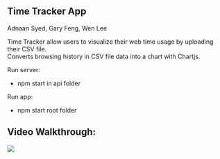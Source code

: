 ## Time Tracker App

Adnaan Syed, Gary Feng, Wen Lee

Time Tracker allow users to visualize their web time usage by uploading their CSV file.<br>
Converts browsing history in CSV file data into a chart with Chartjs.<br>

Run server:

- npm start in api folder

Run app:

- npm start root folder

## Video Walkthrough:
<img src='http://g.recordit.co/mEFDosNt7B.gif'><br>
